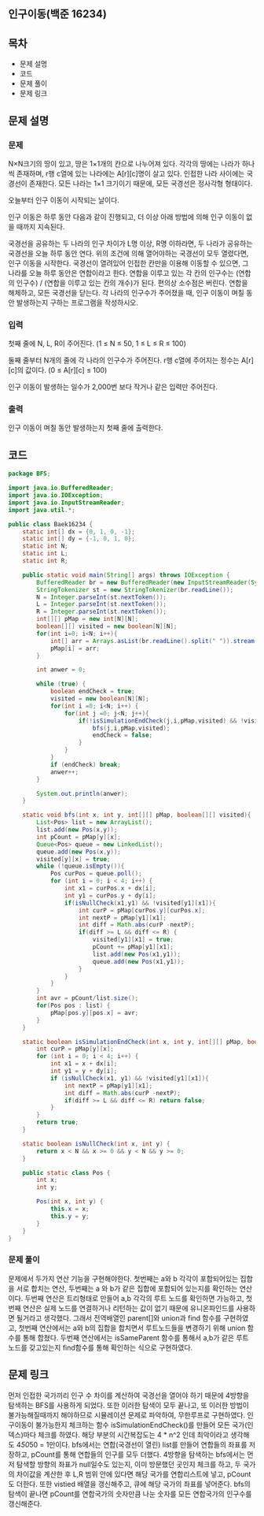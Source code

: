 ## 인구이동(백준 16234)
## 목차
- 문제 설명
- 코드
- 문제 풀이
- 문제 링크


## 문제 설명
### 문제
N×N크기의 땅이 있고, 땅은 1×1개의 칸으로 나누어져 있다. 각각의 땅에는 나라가 하나씩 존재하며, r행 c열에 있는 나라에는 A[r][c]명이 살고 있다. 인접한 나라 사이에는 국경선이 존재한다. 모든 나라는 1×1 크기이기 때문에, 모든 국경선은 정사각형 형태이다.

오늘부터 인구 이동이 시작되는 날이다.

인구 이동은 하루 동안 다음과 같이 진행되고, 더 이상 아래 방법에 의해 인구 이동이 없을 때까지 지속된다.

국경선을 공유하는 두 나라의 인구 차이가 L명 이상, R명 이하라면, 두 나라가 공유하는 국경선을 오늘 하루 동안 연다.
위의 조건에 의해 열어야하는 국경선이 모두 열렸다면, 인구 이동을 시작한다.
국경선이 열려있어 인접한 칸만을 이용해 이동할 수 있으면, 그 나라를 오늘 하루 동안은 연합이라고 한다.
연합을 이루고 있는 각 칸의 인구수는 (연합의 인구수) / (연합을 이루고 있는 칸의 개수)가 된다. 편의상 소수점은 버린다.
연합을 해체하고, 모든 국경선을 닫는다.
각 나라의 인구수가 주어졌을 때, 인구 이동이 며칠 동안 발생하는지 구하는 프로그램을 작성하시오.

### 입력
첫째 줄에 N, L, R이 주어진다. (1 ≤ N ≤ 50, 1 ≤ L ≤ R ≤ 100)

둘째 줄부터 N개의 줄에 각 나라의 인구수가 주어진다. r행 c열에 주어지는 정수는 A[r][c]의 값이다. (0 ≤ A[r][c] ≤ 100)

인구 이동이 발생하는 일수가 2,000번 보다 작거나 같은 입력만 주어진다.

### 출력
인구 이동이 며칠 동안 발생하는지 첫째 줄에 출력한다.


## 코드
```java
package BFS;

import java.io.BufferedReader;
import java.io.IOException;
import java.io.InputStreamReader;
import java.util.*;

public class Baek16234 {
    static int[] dx = {0, 1, 0, -1};
    static int[] dy = {-1, 0, 1, 0};
    static int N;
    static int L;
    static int R;

    public static void main(String[] args) throws IOException {
        BufferedReader br = new BufferedReader(new InputStreamReader(System.in));
        StringTokenizer st = new StringTokenizer(br.readLine());
        N = Integer.parseInt(st.nextToken());
        L = Integer.parseInt(st.nextToken());
        R = Integer.parseInt(st.nextToken());
        int[][] pMap = new int[N][N];
        boolean[][] visited = new boolean[N][N];
        for(int i=0; i<N; i++){
            int[] arr = Arrays.asList(br.readLine().split(" ")).stream().mapToInt(Integer::parseInt).toArray();
            pMap[i] = arr;
        }

        int anwer = 0;

        while (true) {
            boolean endCheck = true;
            visited = new boolean[N][N];
            for(int i =0; i<N; i++) {
                for(int j =0; j<N; j++){
                    if(!isSimulationEndCheck(j,i,pMap,visited) && !visited[i][j]){
                        bfs(j,i,pMap,visited);
                        endCheck = false;
                    }
                }
            }
            if (endCheck) break;
            anwer++;
        }

        System.out.println(anwer);
    }

    static void bfs(int x, int y, int[][] pMap, boolean[][] visited){
        List<Pos> list = new ArrayList();
        list.add(new Pos(x,y));
        int pCount = pMap[y][x];
        Queue<Pos> queue = new LinkedList();
        queue.add(new Pos(x,y));
        visited[y][x] = true;
        while (!queue.isEmpty()){
            Pos curPos = queue.poll();
            for (int i = 0; i < 4; i++) {
                int x1 = curPos.x + dx[i];
                int y1 = curPos.y + dy[i];
                if(isNullCheck(x1,y1) && !visited[y1][x1]){
                    int curP = pMap[curPos.y][curPos.x];
                    int nextP = pMap[y1][x1];
                    int diff = Math.abs(curP -nextP);
                    if(diff >= L && diff <= R) {
                        visited[y1][x1] = true;
                        pCount += pMap[y1][x1];
                        list.add(new Pos(x1,y1));
                        queue.add(new Pos(x1,y1));
                    }
                }
            }
        }
        int avr = pCount/list.size();
        for(Pos pos : list) {
            pMap[pos.y][pos.x] = avr;
        }
    }

    static boolean isSimulationEndCheck(int x, int y, int[][] pMap, boolean[][] visited) {
        int curP = pMap[y][x];
        for (int i = 0; i < 4; i++) {
            int x1 = x + dx[i];
            int y1 = y + dy[i];
            if (isNullCheck(x1, y1) && !visited[y1][x1]){
                int nextP = pMap[y1][x1];
                int diff = Math.abs(curP -nextP);
                if(diff >= L && diff <= R) return false;
            }
        }
        return true;
    }

    static boolean isNullCheck(int x, int y) {
        return x < N && x >= 0 && y < N && y >= 0;
    }

    public static class Pos {
        int x;
        int y;

        Pos(int x, int y) {
            this.x = x;
            this.y = y;
        }
    }
}


```


### 문제 풀이
문제에서 두가지 연산 기능을 구현해야한다. 첫번째는 a와 b 각각이 포합되어있는 집합을 서로 합치는 연산, 두번째는 a 와 b가 같은 집합에 포함되어 있는지를 확인하는 연산이다.
두번째 연산은 트리형태로 만들어 a,b 각각의 루트 노드를 확인하면 가능하고, 첫번째 연산은 실제 노드를 연결하거나 리턴하는 값이 없기 때문에 유니온파인드를 사용하면 될거라고 생각했다.
그래서 전역배열인 parent[]와 union과 find 함수를 구현하였고,
첫번째 연산에서는 a와 b의 집합을 합치면서 루트노드들을 변경하기 위해 union 함수를 통해 합쳤다.
두번째 연산에서는 isSameParent 함수를 통해서 a,b가 같은 루트 노드를 갖고있는지 find함수를 통해 확인하는 식으로 구현하였다.


## 문제 링크
먼저 인접한 국가끼리 인구 수 차이를 계산하여 국경선을 열어야 하기 때문에 4방향을 탐색하는 BFS를 사용하게 되었다. 또한 이러한 탐색이 모두 끝나고, 또 이러한 방법이 불가능해질때까지 해야하므로 시뮬레이션 문제로 파악하여, 무한루프로 구현하였다.
인구이동이 불가능한지 체크하는 함수 isSimulationEndCheck()를 만들어 모든 국가(인덱스)마다 체크를 하였다. 해당 부분의 시간복잡도는 4 * n^2 인데 최악이라고 생각해도 4*50*50 = 1만이다.
bfs에서는 연합(국경선이 열린) list를 만들어 연합들의 좌표를 저장하고, pCount를 통해 연합들의 인구를 모두 더했다. 4방향을 탐색하는 bfs에서는 먼저 탐색할 방향의 좌표가 null일수도 있는지, 이미 방문했던 곳인지 체크를 하고, 두 국가의 차이값을 계산한 후 L,R 범위 안에 있다면 해당 국가를 연합리스트에 넣고, pCount도 더한다. 또한 vistied 배열을 갱신해주고, 큐에 해당 국가의 좌표를 넣어준다.
bfs의 탐색이 끝나면 pCount를 연합국가의 숫자만큼 나눈 숫자를 모든 연합국가의 인구수를 갱신해준다.
